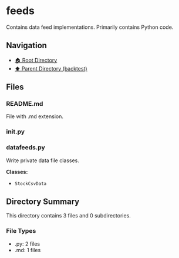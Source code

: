 # feeds

Contains data feed implementations. Primarily contains Python code.

## Navigation

* [🏠 Root Directory](../../README.md)
* [⬆️ Parent Directory (backtest)](../README.md)

## Files

### README.md

File with .md extension.

### __init__.py

### datafeeds.py

Write private data file classes.

**Classes:**

* `StockCsvData`

## Directory Summary

This directory contains 3 files and 0 subdirectories.

### File Types

* .py: 2 files
* .md: 1 files
